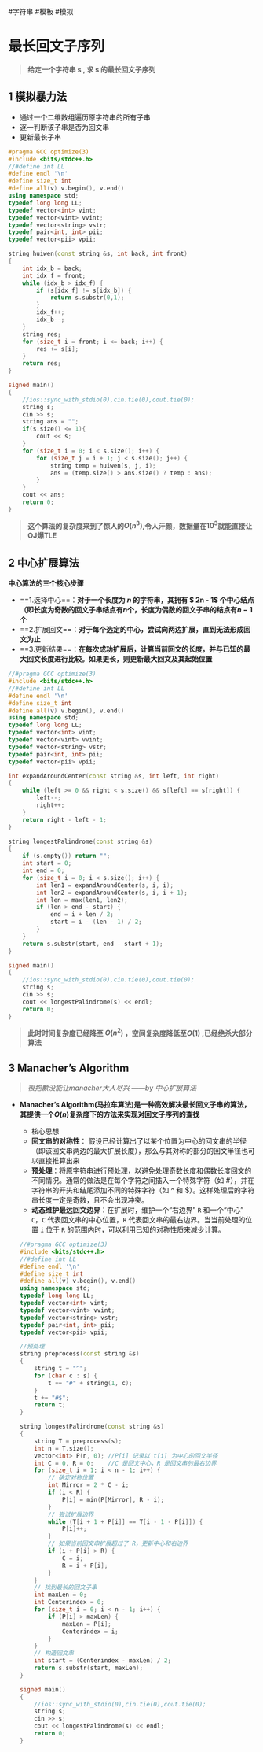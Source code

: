 #字符串 #模板 #模拟 
# 最长回文子序列
> **给定一个字符串 s , 求 s 的最长回文子序列**
## 1 模拟暴力法
- 通过一个二维数组遍历原字符串的所有子串
- 逐一判断该子串是否为回文串
- 更新最长子串
```cpp
#pragma GCC optimize(3)
#include <bits/stdc++.h>
//#define int LL
#define endl '\n'
#define size_t int
#define all(v) v.begin(), v.end()
using namespace std;
typedef long long LL;
typedef vector<int> vint;
typedef vector<vint> vvint;
typedef vector<string> vstr;
typedef pair<int, int> pii;
typedef vector<pii> vpii;

string huiwen(const string &s, int back, int front)
{
    int idx_b = back;
    int idx_f = front;
    while (idx_b > idx_f) {
        if (s[idx_f] != s[idx_b]) {
            return s.substr(0,1);
        }
        idx_f++;
        idx_b--;
    }
    string res;
    for (size_t i = front; i <= back; i++) {
        res += s[i];
    }
    return res;
}

signed main()
{
    //ios::sync_with_stdio(0),cin.tie(0),cout.tie(0);
    string s;
    cin >> s;
    string ans = "";
    if(s.size() <= 1){
        cout << s;
    }
    for (size_t i = 0; i < s.size(); i++) {
        for (size_t j = i + 1; j < s.size(); j++) {
            string temp = huiwen(s, j, i);
            ans = (temp.size() > ans.size() ? temp : ans);
        }
    }
    cout << ans;
    return 0;
}
```

> **这个算法的复杂度来到了惊人的$O(n^3)$,令人汗颜，数据量在$10^3$就能直接让OJ爆TLE**
## 2 中心扩展算法

**中心算法的三个核心步骤**

- ==1.选择中心==：**对于一个长度为 $n$ 的字符串，其拥有 $ 2n - 1$ 个中心结点（即长度为奇数的回文子串结点有$n$个，长度为偶数的回文子串的结点有$n-1$个**
- ==2.扩展回文==：**对于每个选定的中心，尝试向两边扩展，直到无法形成回文为止**
- ==3.更新结果==：**在每次成功扩展后，计算当前回文的长度，并与已知的最大回文长度进行比较。如果更长，则更新最大回文及其起始位置**

```cpp
//#pragma GCC optimize(3)
#include <bits/stdc++.h>
//#define int LL
#define endl '\n'
#define size_t int
#define all(v) v.begin(), v.end()
using namespace std;
typedef long long LL;
typedef vector<int> vint;
typedef vector<vint> vvint;
typedef vector<string> vstr;
typedef pair<int, int> pii;
typedef vector<pii> vpii;

int expandAroundCenter(const string &s, int left, int right)
{
    while (left >= 0 && right < s.size() && s[left] == s[right]) {
        left--;
        right++;
    }
    return right - left - 1;
}

string longestPalindrome(const string &s)
{
    if (s.empty()) return "";
    int start = 0;
    int end = 0;
    for (size_t i = 0; i < s.size(); i++) {
        int len1 = expandAroundCenter(s, i, i);
        int len2 = expandAroundCenter(s, i, i + 1);
        int len = max(len1, len2);
        if (len > end - start) {
            end = i + len / 2;
            start = i - (len - 1) / 2;
        }
    }
    return s.substr(start, end - start + 1);
}

signed main()
{
    //ios::sync_with_stdio(0),cin.tie(0),cout.tie(0);
    string s;
    cin >> s;
    cout << longestPalindrome(s) << endl;
    return 0;
}
```
> **此时时间复杂度已经降至 $O(n^2)$ ，空间复杂度降低至$O(1)$ ,已经绝杀大部分算法**
## 3 Manacher’s Algorithm

> *很抱歉没能让manacher大人尽兴	——by 中心扩展算法*

- **Manacher’s Algorithm(马拉车算法)是一种高效解决最长回文子串的算法，其提供一个$O(n)$复杂度下的方法来实现对回文子序列的查找**
	- 核心思想
    - **回文串的对称性**： 假设已经计算出了以某个位置为中心的回文串的半径（即该回文串两边的最大扩展长度），那么与其对称的部分的回文半径也可以直接推算出来
    - **预处理**：将原字符串进行预处理，以避免处理奇数长度和偶数长度回文的不同情况。通常的做法是在每个字符之间插入一个特殊字符（如 \#），并在字符串的开头和结尾添加不同的特殊字符（如 ^ 和 $）。这样处理后的字符串长度一定是奇数，且不会出现冲突。
    - **动态维护最远回文边界**：在扩展时，维护一个“右边界” `R` 和一个“中心” `C`，`C` 代表回文串的中心位置，`R` 代表回文串的最右边界。当当前处理的位置 `i` 位于 `R` 的范围内时，可以利用已知的对称性质来减少计算。

  ```cpp
  //#pragma GCC optimize(3)
  #include <bits/stdc++.h>
  //#define int LL
  #define endl '\n'
  #define size_t int
  #define all(v) v.begin(), v.end()
  using namespace std;
  typedef long long LL;
  typedef vector<int> vint;
  typedef vector<vint> vvint;
  typedef vector<string> vstr;
  typedef pair<int, int> pii;
  typedef vector<pii> vpii;
  
  //预处理
  string preprocess(const string &s)
  {
      string t = "^";
      for (char c : s) {
          t += "#" + string(1, c);
      }
      t += "#$";
      return t;
  }
  
  string longestPalindrome(const string &s)
  {
      string T = preprocess(s);
      int n = T.size();
      vector<int> P(n, 0); //P[i] 记录以 t[i] 为中心的回文半径
      int C = 0, R = 0;    //C 是回文中心，R 是回文串的最右边界
      for (size_t i = 1; i < n - 1; i++) {
          // 确定对称位置
          int Mirror = 2 * C - i;
          if (i < R) {
              P[i] = min(P[Mirror], R - i);
          }
          // 尝试扩展边界
          while (T[i + 1 + P[i]] == T[i - 1 - P[i]]) {
              P[i]++;
          }
          // 如果当前回文串扩展超过了 R，更新中心和右边界
          if (i + P[i] > R) {
              C = i;
              R = i + P[i];
          }
      }
      // 找到最长的回文子串
      int maxLen = 0;
      int Centerindex = 0;
      for (size_t i = 0; i < n - 1; i++) {
          if (P[i] > maxLen) {
              maxLen = P[i];
              Centerindex = i;
          }
      }
      // 构造回文串
      int start = (Centerindex - maxLen) / 2;
      return s.substr(start, maxLen);
  }
  
  signed main()
  {
      //ios::sync_with_stdio(0),cin.tie(0),cout.tie(0);
      string s;
      cin >> s;
      cout << longestPalindrome(s) << endl;
      return 0;
  }
  ```
